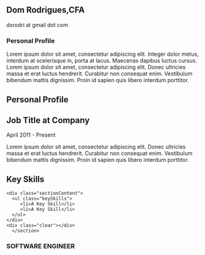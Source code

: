 ## Dom Rodrigues,CFA ##
dxrodri at gmail dot com

<div id="cv" class="instaFade" >
   <div id="mainArea" class="quickFade delayFive">
     <section>
        <article>
	   <div class="sectionTitle">
	    <h1>Personal Profile</h1>
	   </div>
           <div class="sectionContent">
	      <p>Lorem ipsum dolor sit amet, consectetur adipiscing elit. Integer dolor metus, interdum at scelerisque in, porta at lacus. Maecenas dapibus luctus cursus. Lorem ipsum dolor sit amet, consectetur adipiscing elit. Donec ultricies massa et erat luctus hendrerit. Curabitur non consequat enim. Vestibulum bibendum mattis dignissim. Proin id sapien quis libero interdum porttitor.</p>
	   </div>
        </article>
	<div class="clear"></div>
      </section>
      <section>
	  <div class="sectionTitle">
	    <h1>Personal Profile</h1>
	  </div>
	  <div class="sectionContent">
	    <article>
		<h2>Job Title at Company</h2>
		<p class="subDetails">April 2011 - Present</p>
		<p>Lorem ipsum dolor sit amet, consectetur adipiscing elit. Donec ultricies massa et erat luctus hendrerit. Curabitur non consequat enim. Vestibulum bibendum mattis dignissim. Proin id sapien quis libero interdum porttitor.</p>
	    </article>
        </div>
	<div class="clear"></div>
      </section>
      <section>
        <div class="sectionTitle">
		<h1>Key Skills</h1>
	</div>
		
	<div class="sectionContent">
	  <ul class="keySkills">
	     <li>A Key Skill</li>
	     <li>A Key Skill</li>
	  </ul>
	</div>
	<div class="clear"></div>
      </section>
   </div>
</div>


### SOFTWARE ENGINEER ###

